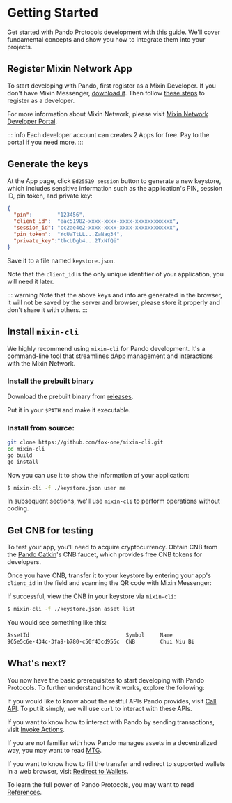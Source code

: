 # Getting Started

Get started with Pando Protocols development with this guide. We'll cover fundamental concepts and show you how to integrate them into your projects.

## Register Mixin Network App

To start developing with Pando, first register as a Mixin Developer. If you don't have Mixin Messenger, [download it](https://mixin.network/messenger). Then follow [these steps](https://developers.mixin.one/docs/dapp/getting-started/create-dapp) to register as a developer.

For more information about Mixin Network, please visit [Mixin Network Developer Portal](https://developers.mixin.one/dashboard).

::: info
Each developer account can creates 2 Apps for free. Pay to the portal if you need more.
:::

## Generate the keys

At the App page, click `Ed25519 session` button to generate a new keystore, which includes sensitive information such as the application's PIN, session ID, pin token, and private key:

```json
{
  "pin":        "123456",
  "client_id":  "eac51982-xxxx-xxxx-xxxx-xxxxxxxxxxxx",
  "session_id": "cc2ae4e2-xxxx-xxxx-xxxx-xxxxxxxxxxxx",
  "pin_token":  "YcUaTtLL...ZaNag34",
  "private_key":"tbcUDgb4...2TxNfQi"
}
```

Save it to a file named `keystore.json`. 

Note that the `client_id` is the only unique identifier of your application, you will need it later.

::: warning
Note that the above keys and info are generated in the browser, it will not be saved by the server and browser, please store it properly and don't share it with others.
:::

## Install `mixin-cli`

We highly recommend using `mixin-cli` for Pando development. It's a command-line tool that streamlines dApp management and interactions with the Mixin Network.

### Install the prebuilt binary

Download the prebuilt binary from [releases](https://github.com/fox-one/mixin-cli/releases).

Put it in your `$PATH` and make it executable.

### Install from source:

```bash
git clone https://github.com/fox-one/mixin-cli.git
cd mixin-cli
go build
go install
```

Now you can use it to show the information of your application:

```bash
$ mixin-cli -f ./keystore.json user me
```

In subsequent sections, we'll use `mixin-cli` to perform operations without coding.

## Get CNB for testing

To test your app, you'll need to acquire cryptocurrency. Obtain CNB from the [Pando Catkin](https://catkin.pando.im)'s CNB faucet, which provides free CNB tokens for developers.

Once you have CNB, transfer it to your keystore by entering your app's `client_id` in the field and scanning the QR code with Mixin Messenger:

<QrCodeView :qrcode-label="'Scan to transfer'" prepend-text="mixin://transfer/"/>

If successful, view the CNB in your keystore via `mixin-cli`:

```bash
$ mixin-cli -f ./keystore.json asset list
```

You would see something like this:

```bash
AssetId                               Symbol     Name                     Balance
965e5c6e-434c-3fa9-b780-c50f43cd955c  CNB        Chui Niu Bi              100.01234
```

## What's next?

You now have the basic prerequisites to start developing with Pando Protocols. To further understand how it works, explore the following:

If you would like to know about the restful APIs Pando provides, visit [Call API](./call-apis). To put it simply, we will use `curl` to interact with these APIs.

If you want to know how to interact with Pando by sending transactions, visit [Invoke Actions](./invoke-actions). 

If you are not familiar with how Pando manages assets in a decentralized way, you may want to read [MTG](./understand-mtg).

If you want to know how to fill the transfer and redirect to supported wallets in a web browser, visit [Redirect to Wallets](./redirect-to-wallets).

To learn the full power of Pando Protocols, you may want to read [References](/references/overview).

